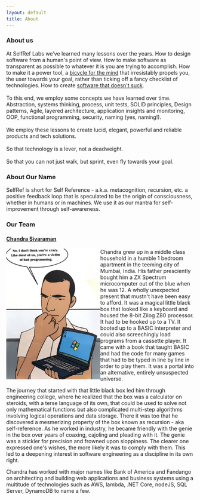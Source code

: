 ```yaml
---
layout: default
title: About
---
```


### About us
At SelfRef Labs we’ve learned many lessons over the years.
How to design software from a human's point of view. How to make software as transparent as possible to whatever it is you are trying to accomplish. How to make it a power tool, a [bicycle for the mind](https://www.brainpickings.org/2011/12/21/steve-jobs-bicycle-for-the-mind-1990/) that irresistably propels you, the user towards your goal, rather than ticking off a fancy checklist of technologies. How to create [software that doesn't suck](https://corecursive.com/software-that-doesnt-suck-with-jim-blandy/).
<br/>
<br/>
To this end, we employ some concepts we have learned over time.
Abstraction, systems thinking, process, unit tests, SOLID principles, Design patterns, Agile, layered architecture, application insights and monitoring, OOP, functional programming, security, naming (yes, naming!).
<br/>
<br/>
We employ these lessons to create lucid, elegant, powerful and reliable products and tech solutions.
<br/>
<br/>
So that technology is a lever, not a deadweight.
<br/>
<br/>
So that you can not just walk, but sprint, even fly towards your goal.

### About Our Name
SelfRef is short for Self Reference - a.k.a. metacognition, recursion, etc. a positive feedback loop that is speculated to be the origin of consciousness, whether in humans or in machines. 
We use it as our mantra for self-improvement through self-awareness.
 
### Our Team

#### [Chandra Sivaraman](https://www.linkedin.com/in/chandra-sivaraman/)

<div style="width:100%;">
<div style="float:left;width:50%; "><img class="biophoto" src="/img/cs.jpg"></div>
<div>
<p>Chandra grew up in a middle class household in a humble 1 bedroom apartment in the teeming city of Mumbai, India. His father presciently bought him a ZX Spectrum microcomputer out of the blue when he was 12. A wholly unexpected present that mustn't have been easy to afford. It was a magical little black box that looked like a keyboard and housed the 8-bit Zilog Z80 processor. It had to be hooked up to a TV. It booted up to a BASIC interpreter and could also screechingly load programs from a cassette player. It came with a book that taught BASIC and had the code for many games that had to be typed in line by line in order to play them. It was a portal into an alternative, entirely unsuspected  universe. 

<p>The journey that started with that little black box led him through engineering college, where he realized that the box was a calculator on steroids, with a terse language of its own, that could be used to solve not only mathematical functions but also complicated multi-step algorithms involving logical operations and data storage. There it was too that he discovered a mesmerizing property of the box known as recursion - aka self-reference. As he worked in industry, he became friendly with the genie in the box over years of coaxing, cajoling and pleading with it. The genie was a stickler for precision and frowned upon sloppiness. The clearer one expressed one's wishes, the more likely it was to comply with them. This led to a deepening interest in software engineering as a discipline in its own right.   

<p>Chandra has worked with major names like Bank of America and Fandango on architecting and building web applications and business systems using a multitude of technologies such as AWS, lambda, .NET Core, nodeJS, SQL Server, DynamoDB to name a few.


